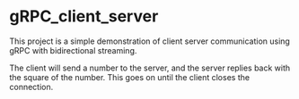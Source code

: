 # gRPC_client_server
This project is a simple demonstration of client server communication using gRPC with bidirectional streaming.

The client will send a number to the server, and the server replies back with the square of the number. This goes on until the client closes the connection.

